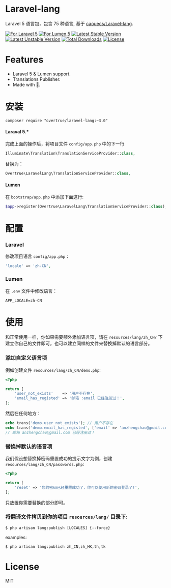 # Laravel-lang

Laravel 5 语言包，包含 75 种语言, 基于 [caouecs/Laravel-lang](https://github.com/caouecs/Laravel-lang).

[![For Laravel 5][badge_laravel]][link-github-repo]
[![For Lumen 5][badge_lumen]][link-github-repo]
[![Latest Stable Version][badge_stable]][link-packagist]
[![Latest Unstable Version][badge_unstable]][link-packagist]
[![Total Downloads][badge_downloads]][link-packagist]
[![License][badge_license]][link-packagist]

# Features

- Laravel 5 & Lumen support.
- Translations Publisher.
- Made with 💖.

# 安装

```shell
composer require "overtrue/laravel-lang:~3.0"
```

#### Laraval 5.*

完成上面的操作后，将项目文件 `config/app.php` 中的下一行

```php
Illuminate\Translation\TranslationServiceProvider::class,
```

替换为：

```php
Overtrue\LaravelLang\TranslationServiceProvider::class,
```

#### Lumen

在 `bootstrap/app.php` 中添加下面这行:

```php
$app->register(Overtrue\LaravelLang\TranslationServiceProvider::class);
```

# 配置

### Laravel

修改项目语言 `config/app.php`：

```php
'locale' => 'zh-CN',
```

### Lumen

在 `.env` 文件中修改语言：
```
APP_LOCALE=zh-CN
```



# 使用

和正常使用一样，你如果需要额外添加语言项，请在 `resources/lang/zh_CN/` 下建立你自己的文件即可，也可以建立同样的文件来替换掉默认的语言部分。

### 添加自定义语言项

例如创建文件 `resources/lang/zh_CN/demo.php`:

```php
<?php

return [
    'user_not_exists'    => '用户不存在',
    'email_has_registed' => '邮箱 :email 已经注册过！',
];
```
然后在任何地方：

```php
echo trans('demo.user_not_exists'); // 用户不存在
echo trans('demo.email_has_registed', ['email' => 'anzhengchao@gmail.com']);
// 邮箱 anzhengchao@gmail.com 已经注册过！
```

### 替换掉默认的语言项

我们假设想替换掉密码重置成功的提示文字为例，创建 `resources/lang/zh_CN/passwords.php`:

```php
<?php

return [
    'reset' => '您的密码已经重置成功了，你可以使用新的密码登录了!',
];
```

只放置你需要替换的部分即可。


### 将翻译文件拷贝到你的项目 `resources/lang/` 目录下:

```shell
$ php artisan lang:publish [LOCALES] {--force}
```

examples:

```shell
$ php artisan lang:publish zh_CN,zh_HK,th,tk
```

# License

MIT


[badge_laravel]:      https://img.shields.io/badge/laravel-5.*-green.svg
[badge_lumen]:        https://img.shields.io/badge/lumen-5.*-green.svg
[badge_stable]:       https://img.shields.io/packagist/v/overtrue/laravel-lang.svg
[badge_unstable]:     https://img.shields.io/packagist/vpre/overtrue/laravel-lang.svg
[badge_downloads]:    https://img.shields.io/packagist/dt/overtrue/laravel-lang.svg?maxAge=2592000
[badge_license]:      https://img.shields.io/packagist/l/overtrue/laravel-lang.svg?maxAge=2592000

[link-github-repo]:   https://github.com/overtrue/laravel-lang
[link-packagist]:   https://packagist.org/packages/overtrue/laravel-lang
